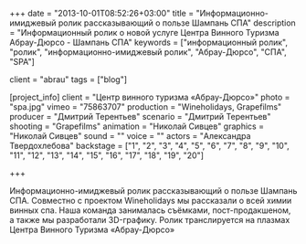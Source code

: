 +++
date = "2013-10-01T08:52:26+03:00"
title = "Информационно-имиджевый ролик рассказывающий о пользе Шампань СПА"
description = "Информационный ролик о новой услуге Центра Винного Туризма Абрау-Дюрсо - Шампань СПА"
keywords = ["информационный ролик", "ролик", "информационно-имиджевый ролик", "Абрау-Дюрсо", "СПА", "SPA"]

client = "abrau"
tags = ["blog"]

[project_info]
    client = "Центр винного туризма «Абрау-Дюрсо»"
    photo = "spa.jpg"
    vimeo = "75863707"
    production = "Wineholidays, Grapefilms"
    producer = "Дмитрий Терентьев"
    scenario = "Дмитрий Терентьев"
    shooting = "Grapefilms"
    animation = "Николай Сивцев"
    graphics = "Николай Сивцев"
    sound = ""
    voice = ""
    actors = "Александра Твердохлебова"
    backstage = ["1", "2", "3", "4", "5", "6", "7", "8", "9", "10", "11", "12", "13", "14", "15", "16", "17", "18", "19", "20"]

+++

Информационно-имиджевый ролик рассказывающий о&nbsp;пользе Шампань СПА. Совместно с&nbsp;проектом Wineholidays мы&nbsp;рассказали о&nbsp;всей химии винных спа. Наша команда занималась съёмками, пост-продакшеном, а&nbsp;также мы&nbsp;разработали 3D-графику. Ролик транслируется на&nbsp;плазмах Центра Винного Туризма &laquo;Абрау-Дюрсо&raquo;